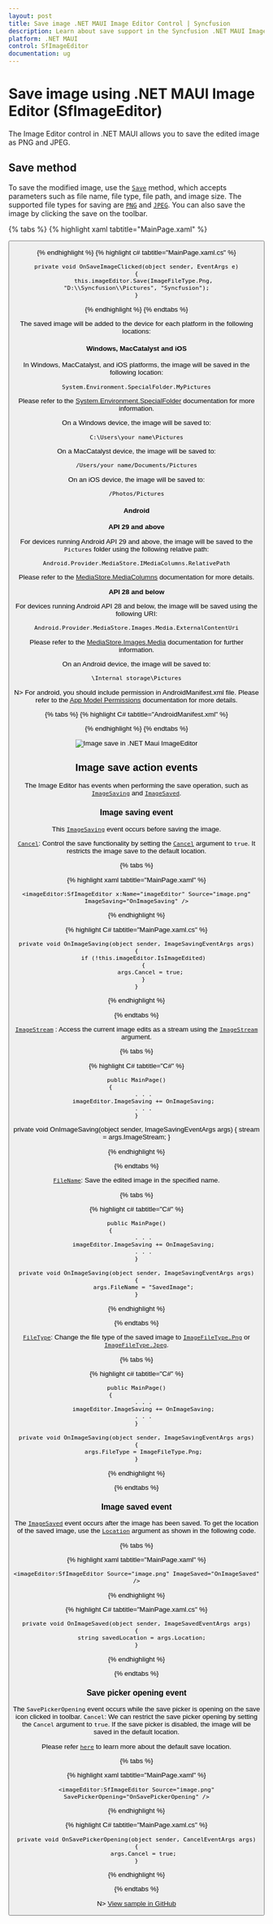 ```yaml
---
layout: post
title: Save image .NET MAUI Image Editor Control | Syncfusion
description: Learn about save support in the Syncfusion .NET MAUI ImageEditor(SfImageEditor) control and more.
platform: .NET MAUI
control: SfImageEditor
documentation: ug
---
```


# Save image using .NET MAUI Image Editor (SfImageEditor)

The Image Editor control in .NET MAUI allows you to save the edited image as PNG and JPEG.

## Save method

To save the modified image, use the [`Save`](https://help.syncfusion.com/cr/maui/Syncfusion.Maui.ImageEditor.SfImageEditor.html#Syncfusion_Maui_ImageEditor_SfImageEditor_Save_System_Nullable_Syncfusion_Maui_ImageEditor_ImageFileType__System_String_System_String_System_Nullable_Microsoft_Maui_Graphics_Size__) method, which accepts parameters such as file name, file type, file path, and image size. The supported file types for saving are [`PNG`](https://help.syncfusion.com/cr/maui/Syncfusion.Maui.ImageEditor.ImageFileType.html#Syncfusion_Maui_ImageEditor_ImageFileType_Png) and [`JPEG`](https://help.syncfusion.com/cr/maui/Syncfusion.Maui.ImageEditor.ImageFileType.html#Syncfusion_Maui_ImageEditor_ImageFileType_Jpeg). You can also save the image by clicking the save on the toolbar.

{% tabs %}
{% highlight xaml tabtitle="MainPage.xaml" %}

   <Grid RowDefinitions="0.9*, 0.1*">
        <imageEditor:SfImageEditor x:Name="imageEditor"
                                   Source="image.jpeg" />
        <Button Grid.Row="1"
                Text="Save"
                Clicked="OnSaveImageClicked" />
    </Grid>  

{% endhighlight %}
{% highlight c# tabtitle="MainPage.xaml.cs" %}

    private void OnSaveImageClicked(object sender, EventArgs e)
    {
        this.imageEditor.Save(ImageFileType.Png, "D:\\Syncfusion\\Pictures", "Syncfusion");
    }

{% endhighlight %}
{% endtabs %}

The saved image will be added to the device for each platform in the following locations:

#### Windows, MacCatalyst and iOS

In Windows, MacCatalyst, and iOS platforms, the image will be saved in the following location:

`System.Environment.SpecialFolder.MyPictures`

Please refer to the [System.Environment.SpecialFolder](https://learn.microsoft.com/en-us/dotnet/api/system.environment.specialfolder?view=net-7.0) documentation for more information.

On a Windows device, the image will be saved to:

`C:\Users\your name\Pictures`

On a MacCatalyst device, the image will be saved to: 

`/Users/your name/Documents/Pictures`

On an iOS device, the image will be saved to:

`/Photos/Pictures`

#### Android

**API 29 and above**

For devices running Android API 29 and above, the image will be saved to the `Pictures` folder using the following relative path:

 `Android.Provider.MediaStore.IMediaColumns.RelativePath`

Please refer to the [MediaStore.MediaColumns](https://developer.android.com/reference/android/provider/MediaStore.MediaColumns#RELATIVE_PATH) documentation for more details.

**API 28 and below**

For devices running Android API 28 and below, the image will be saved using the following URI:

`Android.Provider.MediaStore.Images.Media.ExternalContentUri`

Please refer to the [MediaStore.Images.Media](https://developer.android.com/reference/android/provider/MediaStore.Images.Media#EXTERNAL_CONTENT_URI) documentation for further information.

On an Android device, the image will be saved to:

`\Internal storage\Pictures`

N> For android, you should include permission in AndroidManifest.xml file. Please refer to the [App Model Permissions](https://learn.microsoft.com/en-us/dotnet/maui/platform-integration/appmodel/permissions?tabs=android) documentation for more details.

{% tabs %}
{% highlight C# tabtitle="AndroidManifest.xml" %}

<uses-permission android:name="android.permission.WRITE_EXTERNAL_STORAGE" />
<uses-permission android:name="android.permission.READ_EXTERNAL_STORAGE" />

{% endhighlight %}
{% endtabs %}

![Image save in .NET Maui ImageEditor](images/save/imageeditor-save-image.png)

## Image save action events

The Image Editor has events when performing the save operation, such as [`ImageSaving`](https://help.syncfusion.com/cr/maui/Syncfusion.Maui.ImageEditor.SfImageEditor.html#Syncfusion_Maui_ImageEditor_SfImageEditor_ImageSaving) and [`ImageSaved`](https://help.syncfusion.com/cr/maui/Syncfusion.Maui.ImageEditor.SfImageEditor.html#Syncfusion_Maui_ImageEditor_SfImageEditor_ImageSaved).

### Image saving event

This [`ImageSaving`](https://help.syncfusion.com/cr/maui/Syncfusion.Maui.ImageEditor.SfImageEditor.html#Syncfusion_Maui_ImageEditor_SfImageEditor_ImageSaving) event occurs before saving the image.

[`Cancel`](https://learn.microsoft.com/en-us/dotnet/api/system.componentmodel.canceleventargs.cancel?view=net-6.0): Control the save functionality by setting the [`Cancel`](https://learn.microsoft.com/en-us/dotnet/api/system.componentmodel.canceleventargs.cancel?view=net-6.0) argument to `true`. It restricts the image save to the default location.

{% tabs %}

{% highlight xaml tabtitle="MainPage.xaml" %}

    <imageEditor:SfImageEditor x:Name="imageEditor" Source="image.png" ImageSaving="OnImageSaving" />

{% endhighlight %}

{% highlight C# tabtitle="MainPage.xaml.cs" %}
            
    private void OnImageSaving(object sender, ImageSavingEventArgs args)
    {
        if (!this.imageEditor.IsImageEdited)
        {
            args.Cancel = true;
        }
    }

{% endhighlight %}

{% endtabs %}

[`ImageStream`](https://help.syncfusion.com/cr/maui/Syncfusion.Maui.ImageEditor.ImageSavingEventArgs.html#Syncfusion_Maui_ImageEditor_ImageSavingEventArgs_ImageStream) : Access the current image edits as a stream using the [`ImageStream`](https://help.syncfusion.com/cr/maui/Syncfusion.Maui.ImageEditor.ImageSavingEventArgs.html#Syncfusion_Maui_ImageEditor_ImageSavingEventArgs_ImageStream) argument.

{% tabs %}

{% highlight C# tabtitle="C#" %}

    public MainPage()
    {               
        . . .
        imageEditor.ImageSaving += OnImageSaving;
        . . .
    }
           
   private void OnImageSaving(object sender, ImageSavingEventArgs args)
   {
       stream = args.ImageStream;
   }

{% endhighlight %}

{% endtabs %}

[`FileName`](https://help.syncfusion.com/cr/maui/Syncfusion.Maui.ImageEditor.ImageSavingEventArgs.html#Syncfusion_Maui_ImageEditor_ImageSavingEventArgs_FileName): Save the edited image in the specified name. 

{% tabs %}

{% highlight c# tabtitle="C#" %}

    public MainPage()
    {               
        . . .
        imageEditor.ImageSaving += OnImageSaving;
        . . .
    }

    private void OnImageSaving(object sender, ImageSavingEventArgs args)
    {
        args.FileName = "SavedImage";
    }

{% endhighlight %}

{% endtabs %}

[`FileType`](https://help.syncfusion.com/cr/maui/Syncfusion.Maui.ImageEditor.ImageSavingEventArgs.html#Syncfusion_Maui_ImageEditor_ImageSavingEventArgs_FileType): Change the file type of the saved image to [`ImageFileType.Png`](https://help.syncfusion.com/cr/maui/Syncfusion.Maui.ImageEditor.ImageFileType.html#Syncfusion_Maui_ImageEditor_ImageFileType_Png) or [`ImageFileType.Jpeg`](https://help.syncfusion.com/cr/maui/Syncfusion.Maui.ImageEditor.ImageFileType.html#Syncfusion_Maui_ImageEditor_ImageFileType_Jpeg).

{% tabs %}

{% highlight c# tabtitle="C#" %}

    public MainPage()
    {               
        . . .
        imageEditor.ImageSaving += OnImageSaving;
        . . .
    }

    private void OnImageSaving(object sender, ImageSavingEventArgs args)
    {
        args.FileType = ImageFileType.Png;
    }

{% endhighlight %}

{% endtabs %}

### Image saved event

The [`ImageSaved`](https://help.syncfusion.com/cr/maui/Syncfusion.Maui.ImageEditor.SfImageEditor.html#Syncfusion_Maui_ImageEditor_SfImageEditor_ImageSaved) event occurs after the image has been saved. To get the location of the saved image, use the [`Location`](https://help.syncfusion.com/cr/maui/Syncfusion.Maui.ImageEditor.ImageSavedEventArgs.html#Syncfusion_Maui_ImageEditor_ImageSavedEventArgs_Location) argument as shown in the following code.

{% tabs %}

{% highlight xaml tabtitle="MainPage.xaml" %}

    <imageEditor:SfImageEditor Source="image.png" ImageSaved="OnImageSaved" />

{% endhighlight %}

{% highlight C# tabtitle="MainPage.xaml.cs" %}
            
    private void OnImageSaved(object sender, ImageSavedEventArgs args)
    {
        string savedLocation = args.Location; 
    }

{% endhighlight %}

{% endtabs %}

### Save picker opening event

The `SavePickerOpening` event occurs while the save picker is opening on the save icon clicked in toolbar.
`Cancel`: We can restrict the save picker opening by setting the `Cancel` argument to `true`. If the save picker is disabled, the image will be saved in the default location.

Please refer [`here`](https://help.syncfusion.com/maui/imageeditor/save?cs-save-lang=1&cs-lang=csharp#save-method) to learn more about the default save location.

{% tabs %}

{% highlight xaml tabtitle="MainPage.xaml" %}

    <imageEditor:SfImageEditor Source="image.png" SavePickerOpening="OnSavePickerOpening" />

{% endhighlight %}

{% highlight C# tabtitle="MainPage.xaml.cs" %}
            
    private void OnSavePickerOpening(object sender, CancelEventArgs args)
    {
        args.Cancel = true;
    }

{% endhighlight %}

{% endtabs %}

N> [View sample in GitHub](https://github.com/SyncfusionExamples/maui-image-editor-examples/tree/master/ImageSavingSample)